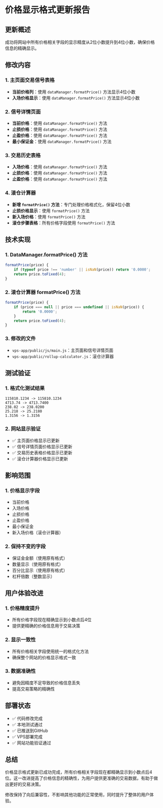 # 价格显示格式更新报告

## 更新概述

成功将网站中所有价格相关字段的显示精度从2位小数提升到4位小数，确保价格信息的精确显示。

## 修改内容

### 1. 主页面交易信号表格
- **当前价格列**：使用 `dataManager.formatPrice()` 方法显示4位小数
- **入场价格显示**：使用 `dataManager.formatPrice()` 方法显示4位小数

### 2. 信号详情页面
- **当前价格**：使用 `dataManager.formatPrice()` 方法
- **止损价格**：使用 `dataManager.formatPrice()` 方法
- **止盈价格**：使用 `dataManager.formatPrice()` 方法
- **最小保证金**：使用 `dataManager.formatPrice()` 方法

### 3. 交易历史表格
- **入场价格**：使用 `dataManager.formatPrice()` 方法
- **止损价格**：使用 `dataManager.formatPrice()` 方法
- **止盈价格**：使用 `dataManager.formatPrice()` 方法

### 4. 滚仓计算器
- **新增 `formatPrice()` 方法**：专门处理价格格式化，保留4位小数
- **止损价格显示**：使用 `formatPrice()` 方法
- **新入场价格**：使用 `formatPrice()` 方法
- **滚仓步骤表格**：所有价格字段使用 `formatPrice()` 方法

## 技术实现

### 1. DataManager.formatPrice() 方法
```javascript
formatPrice(price) {
    if (typeof price !== 'number' || isNaN(price)) return '0.0000';
    return price.toFixed(4);
}
```

### 2. 滚仓计算器 formatPrice() 方法
```javascript
formatPrice(price) {
    if (price === null || price === undefined || isNaN(price)) {
        return '0.0000';
    }
    return price.toFixed(4);
}
```

### 3. 修改的文件
- `vps-app/public/js/main.js`：主页面和信号详情页面
- `vps-app/public/rollup-calculator.js`：滚仓计算器

## 测试验证

### 1. 格式化测试结果
```
115810.1234 -> 115810.1234
4713.74 -> 4713.7400
238.02 -> 238.0200
25.218 -> 25.2180
1.3156 -> 1.3156
```

### 2. 网站显示验证
- ✅ 主页面价格显示已更新
- ✅ 信号详情页面价格显示已更新
- ✅ 交易历史表格价格显示已更新
- ✅ 滚仓计算器价格显示已更新

## 影响范围

### 1. 价格显示字段
- 当前价格
- 入场价格
- 止损价格
- 止盈价格
- 最小保证金
- 新入场价格（滚仓计算器）

### 2. 保持不变的字段
- 保证金金额（使用原有格式）
- 数量显示（使用原有格式）
- 百分比显示（使用原有格式）
- 杠杆倍数（整数显示）

## 用户体验改进

### 1. 价格精度提升
- 所有价格字段现在精确显示到小数点后4位
- 提供更精确的价格信息用于交易决策

### 2. 显示一致性
- 所有价格相关字段使用统一的格式化方法
- 确保整个网站的价格显示格式一致

### 3. 数据准确性
- 避免因精度不足导致的价格信息丢失
- 提高交易策略的精确性

## 部署状态

- ✅ 代码修改完成
- ✅ 本地测试通过
- ✅ 已推送到GitHub
- ✅ VPS部署完成
- ✅ 网站功能验证通过

## 总结

价格显示格式更新已成功完成，所有价格相关字段现在都精确显示到小数点后4位。这一改进提高了价格信息的精确性，为用户提供更准确的交易数据，有助于做出更好的交易决策。

修改保持了向后兼容性，不影响其他功能的正常使用，同时提升了整体的用户体验。
